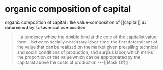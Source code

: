 # organic composition of capital

organic composition of capital
: the value-composition of [[capital]] as determined by its technical composition

> &#x2026;a tendency where the double bind at the core of the capitalist value-form – between socially necessary labor-time, the first determinant of the value that can be realized on the market given prevailing technical and social conditions of production, and surplus labor, which marks the proportion of this value which can be appropriated by the capitalist above the costs of production ---[[Mask Off]]
